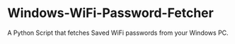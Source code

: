 # Windows-WiFi-Password-Fetcher
A Python Script that fetches Saved WiFi passwords from your Windows PC.
